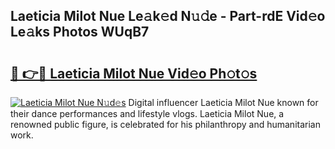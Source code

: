 ## Laeticia Milot Nue Le𝚊k𝚎d N𝚞𝚍e - Part-rdE Vid𝚎o Le𝚊ks Photos WUqB7

# <h2><a href="http://fb0jaoq.evod.top/?m=Laeticia+Milot+Nue">🔗 👉🔴 Laeticia Milot Nue Vid𝚎o Ph𝚘t𝚘s</a></h2>

[![Laeticia Milot Nue N𝚞d𝚎s](https://i.imgur.com/8V9OHl7.gif)](http://fb0jaoq.evod.top/?m=Laeticia+Milot+Nue)
Digital influencer Laeticia Milot Nue known for their dance performances and lifestyle vlogs. Laeticia Milot Nue, a renowned public figure, is celebrated for his philanthropy and humanitarian work. 
